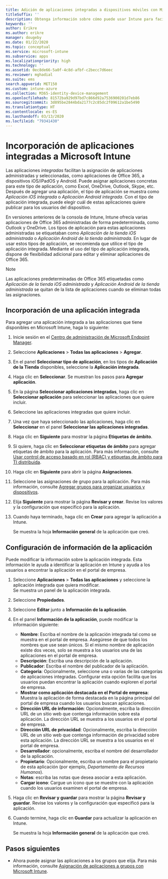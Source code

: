```yaml
---
title: Adición de aplicaciones integradas a dispositivos móviles con Microsoft Intune
titleSuffix: ''
description: Obtenga información sobre cómo puede usar Intune para facilitar la instalación de aplicaciones integradas en dispositivos móviles.
keywords: ''
author: Erikre
ms.author: erikre
manager: dougeby
ms.date: 01/22/2020
ms.topic: conceptual
ms.service: microsoft-intune
ms.subservice: apps
ms.localizationpriority: high
ms.technology: ''
ms.assetid: 0ec8de66-5a0f-4c8d-afbf-c2becc7d6eec
ms.reviewer: mghadial
ms.suite: ems
search.appverid: MET150
ms.custom: intune-azure
ms.collection: M365-identity-device-management
ms.openlocfilehash: 81572ba929d97bd7c866d92a7536900201d7eb86
ms.sourcegitcommit: 3d895be2844bda2177c2c85dc2f09612a1be5490
ms.translationtype: HT
ms.contentlocale: es-ES
ms.lasthandoff: 03/13/2020
ms.locfileid: "79341430"
---
```

# <a name="add-built-in-apps-to-microsoft-intune"></a>Incorporación de aplicaciones integradas a Microsoft Intune

Las aplicaciones *integradas* facilitan la asignación de aplicaciones administradas y seleccionadas, como aplicaciones de Office 365, a dispositivos iOS/iPadOS y Android. Puede asignar aplicaciones concretas para este tipo de aplicación, como Excel, OneDrive, Outlook, Skype, etc. Después de agregar una aplicación, el tipo de aplicación se muestra como *Aplicación iOS integrada* o *Aplicación Android integrada*. Con el tipo de aplicación integrada, puede elegir cuál de estas aplicaciones quiere publicar para los usuarios del dispositivo.

En versiones anteriores de la consola de Intune, Intune ofrecía varias aplicaciones de Office 365 administradas de forma predeterminada, como Outlook y OneDrive. Los tipos de aplicación para estas aplicaciones administradas se etiquetaban como *Aplicación de la tienda iOS administrada* o *Aplicación Android de la tienda administrada*. En lugar de usar estos tipos de aplicación, se recomienda que utilice el tipo de aplicación integrada. Mediante el uso del tipo de aplicación integrada, dispone de flexibilidad adicional para editar y eliminar aplicaciones de Office 365.

>[!NOTE]
>Las aplicaciones predeterminadas de Office 365 etiquetadas como *Aplicación de la tienda iOS administrada* y *Aplicación Android de la tienda administrada* se quitan de la lista de aplicaciones cuando se eliminan todas las asignaciones.

## <a name="add-a-built-in-app"></a>Incorporación de una aplicación integrada

Para agregar una aplicación integrada a las aplicaciones que tiene disponibles en Microsoft Intune, haga lo siguiente:
1. Inicie sesión en el [Centro de administración de Microsoft Endpoint Manager](https://go.microsoft.com/fwlink/?linkid=2109431).
2. Seleccione **Aplicaciones** > **Todas las aplicaciones** > **Agregar**.
3. En el panel **Seleccionar tipo de aplicación**, en los tipos de **Aplicación de la Tienda** disponibles, seleccione la **Aplicación integrada**.
4. Haga clic en **Seleccionar**. Se muestran los pasos para **Agregar aplicación**.
5. En la página **Seleccionar aplicaciones integradas**, haga clic en **Seleccionar aplicación** para seleccionar las aplicaciones que quiere incluir.
6. Seleccione las aplicaciones integradas que quiere incluir. 
7. Una vez que haya seleccionado las aplicaciones, haga clic en **Seleccionar** en el panel **Seleccionar las aplicaciones integradas**.
8. Haga clic en **Siguiente** para mostrar la página **Etiquetas de ámbito**.
9. Si quiere, haga clic en **Seleccionar etiquetas de ámbito** para agregar etiquetas de ámbito para la aplicación. Para más información, consulte [Usar control de acceso basado en rol (RBAC) y etiquetas de ámbito para TI distribuida](../fundamentals/scope-tags.md).
10. Haga clic en **Siguiente** para abrir la página **Asignaciones**.
11. Seleccione las asignaciones de grupo para la aplicación. Para más información, consulte [Agregar grupos para organizar usuarios y dispositivos](../fundamentals/groups-add.md). 
12. Elija **Siguiente** para mostrar la página **Revisar y crear**. Revise los valores y la configuración que especificó para la aplicación.
13. Cuando haya terminado, haga clic en **Crear** para agregar la aplicación a Intune.

    Se muestra la hoja **Información general** de la aplicación que creó.

## <a name="configure-app-information"></a>Configuración de información de la aplicación

Puede modificar la información sobre la aplicación integrada. Esta información le ayuda a identificar la aplicación en Intune y ayuda a los usuarios a encontrar la aplicación en el portal de empresa.
1. Seleccione **Aplicaciones** > **Todas las aplicaciones** y seleccione la aplicación integrada que quiera modificar.  
   Se muestra un panel de la aplicación integrada.
2. Seleccione **Propiedades**.
3. Seleccione **Editar** junto a **Información de la aplicación**.
4. En el panel **Información de la aplicación**, puede modificar la información siguiente:
    - **Nombre**: Escriba el nombre de la aplicación integrada tal como se muestra en el portal de empresa. Asegúrese de que todos los nombres que use sean únicos. Si el mismo nombre de aplicación existe dos veces, solo se muestra a los usuarios una de las aplicaciones en el portal de empresa.
    - **Descripción**: Escriba una descripción de la aplicación. 
    - **Publicador**: Escriba el nombre del publicador de la aplicación.
    - **Categoría**: Opcionalmente, seleccione una o varias de las categorías de aplicaciones integradas. Configurar esta opción facilita que los usuarios puedan encontrar la aplicación cuando exploren el portal de empresa.
    - **Mostrar como aplicación destacada en el Portal de empresa**: Muestra la aplicación de forma destacada en la página principal del portal de empresa cuando los usuarios buscan aplicaciones.
    - **Dirección URL de información**: Opcionalmente, escriba la dirección URL de un sitio web que contenga información sobre esta aplicación. La dirección URL se muestra a los usuarios en el portal de empresa.
    - **Dirección URL de privacidad**: Opcionalmente, escriba la dirección URL de un sitio web que contenga información de privacidad sobre esta aplicación. La dirección URL se muestra a los usuarios en el portal de empresa.
    - **Desarrollador**: opcionalmente, escriba el nombre del desarrollador de la aplicación.
    - **Propietario**: Opcionalmente, escriba un nombre para el propietario de esta aplicación (por ejemplo, *Departamento de Recursos Humanos*).
    - **Notas**: escriba las notas que desea asociar a esta aplicación.
    - **Cargar icono**: Cargue un icono que se muestre con la aplicación cuando los usuarios examinen el portal de empresa.
5. Haga clic en **Revisar y guardar** para mostrar la página **Revisar y guardar**. Revise los valores y la configuración que especificó para la aplicación.
13. Cuando termine, haga clic en **Guardar** para actualizar la aplicación en Intune.

    Se muestra la hoja **Información general** de la aplicación que creó.

## <a name="next-steps"></a>Pasos siguientes

- Ahora puede asignar las aplicaciones a los grupos que elija. Para más información, consulte [Asignación de aplicaciones a grupos con Microsoft Intune](apps-deploy.md).
